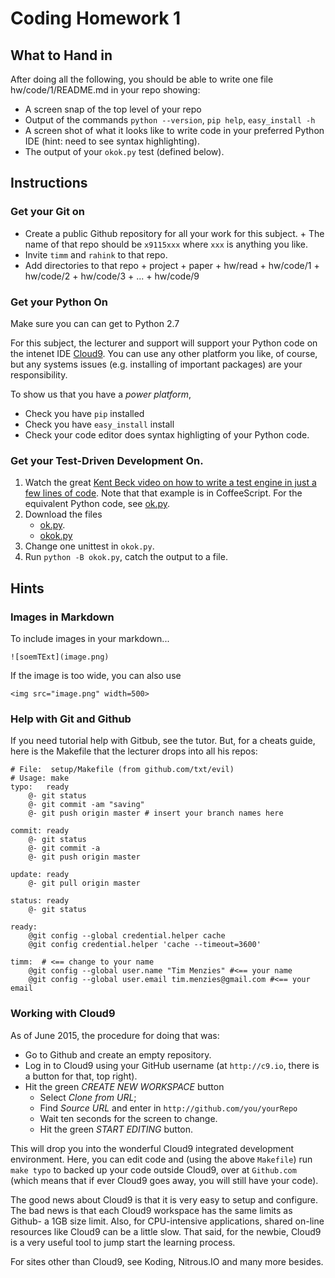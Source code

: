 # Coding Homework 1

## What to Hand in

After doing all the following, you should 
be able to write one file hw/code/1/README.md in your repo showing:

+ A screen snap of the top level of your repo
+ Output of the commands `python --version`, `pip help`, `easy_install -h`      
+ A screen shot of what it looks like to write code in your preferred Python IDE (hint: need to see syntax highlighting).
+ The output of your `okok.py` test (defined below).

## Instructions

### Get your Git on

+ Create a public Github repository for all your work for this subject.
      + The name of that repo should be `x9115xxx` where `xxx` is anything you like.
+ Invite `timm` and ``rahink`` to that repo.
+ Add directories to that repo
      + project
      + paper
      + hw/read
      + hw/code/1
      + hw/code/2
      + hw/code/3
      + ...
      + hw/code/9

### Get your Python On

Make sure you can can get to Python 2.7

For this subject, the lecturer and support will support your Python code on the intenet IDE [Cloud9](http://c9.io).
You can use any other platform you like, of course, but any systems issues (e.g. installing of important packages)
are your responsibility.

To show us that you have a _power platform_,

+ Check you have `pip` installed
+ Check you have `easy_install` install
+ Check your code editor does syntax highligting of your Python code.

### Get your Test-Driven Development On.

1. Watch the great [Kent Beck video on how to write a test engine in just a few lines of code](https://www.youtube.com/watch?v=nIonZ6-4nuU). Note
that that example is in CoffeeScript. For the equivalent Python code, see
[ok.py](src/ok.md).
2. Download the files
     + [ok.py](src/ok.md).
     + [okok.py](src/okok.md)
3. Change one unittest in `okok.py`.
4. Run `python -B okok.py`, catch the output to a file.


## Hints


### Images in Markdown

To include images in your markdown...

```
![soemTExt](image.png)
```

If the image is too wide, you can also use

```
<img src="image.png" width=500>
```

### Help with Git and Github

If you need tutorial help with Gitbub, see the tutor. But, for a cheats guide, here is the Makefile
that the lecturer drops into all his repos:

```
# File:  setup/Makefile (from github.com/txt/evil)
# Usage: make
typo:   ready
    @- git status
    @- git commit -am "saving"
    @- git push origin master # insert your branch names here

commit: ready
    @- git status
    @- git commit -a
    @- git push origin master

update: ready
    @- git pull origin master

status: ready
    @- git status

ready:
    @git config --global credential.helper cache
    @git config credential.helper 'cache --timeout=3600'

timm:  # <== change to your name
    @git config --global user.name "Tim Menzies" #<== your name
    @git config --global user.email tim.menzies@gmail.com #<== your email
```

### Working with Cloud9

As of June 2015, the procedure for doing that was:

+ Go to Github and create an empty repository.
+ Log in to Cloud9 using your GitHub username (at `http://c9.io`, there is a button for that, top right).
+ Hit the green _CREATE NEW WORKSPACE_ button
    + Select _Clone from URL_;
    + Find _Source URL_ and enter in `http://github.com/you/yourRepo`
	+ Wait ten seconds for the screen to change.
	+ Hit the green _START EDITING_ button. 

This will drop you into the wonderful Cloud9
integrated development environment. Here, you can
edit code and (using the above `Makefile`) run `make
typo` to backed up your code outside Cloud9, over at
`Github.com` (which means that if ever Cloud9 goes
away, you will still have your code).

The good news about Cloud9 is that it is very easy
to setup and configure. The bad news is that each
Cloud9 workspace has the same limits as Github- a
1GB size limit. Also, for CPU-intensive
applications, shared on-line resources like Cloud9
can be a little slow. That said, for the newbie,
Cloud9 is a very useful tool to jump start the
learning process.

For sites other than Cloud9, see Koding, Nitrous.IO and many more besides.


